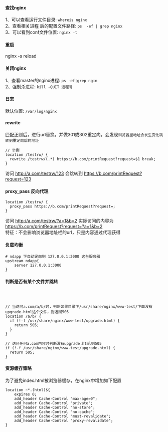 
#### 查找nginx
1、可以查看运行文件目录: `whereis nginx`   
2、查看相关进程 后的配置文件路径: `ps  -ef | grep nginx`  
3、可以看到conf文件位置: `nginx -t` 

#### 重启
nginx -s reload

#### 关闭nginx
1、查看master的nginx进程: `ps -ef|grep ngin`  
2、强制杀进程: `kill -QUIT 进程号`  

#### 日志
默认位置: `/var/log/nginx`


#### rewrite
匹配正则后，进行url替换，并做301或302重定向，会发现`浏览器里地址会发生变化跳转到重定向后的地址`

```nginx
// 举例
location /testrw/ {
  rewrite /testrw/(.*) https://b.com/printRequest?request=$1 break;
}
```
访问 http://a.com/testrw/123 会跳转到 https://b.com/printRequest?request=123

#### proxy_pass 反向代理

```nginx
location /testrw/ {
  proxy_pass https://b.com/printRequest?request=;
}
```
访问 http://a.com/testrw/?a=1&b=2 实际访问的内容为 https://b.com/printRequest?request=?a=1&b=2  
特征：不会影响浏览器地址栏的url，只是内容通过代理获得


#### 负载均衡
```nginx
# ndapp 下自动定向到 127.0.0.1:3000 这台服务器
upstream ndapp{
    server 127.0.0.1:3000
}
```

#### 判断是否有某个文件并跳转
```nginx



// 当访问a.com/a/b/时，判断如果目录下/usr/share/nginx/www-test/下面没有upgrade.html这个文件，则返回505
location /a/b/ {
  if (!-f /usr/share/nginx/www-test/upgrade.html) {
    return 505;
  }
}

// 访问任何a.com内容时判断没有upgrade.html则505
if (!-f /usr/share/nginx/www-test/upgrade.html) {
  return 505;
}

```

#### 资源缓存策略

为了避免index.html被浏览器缓存，在nginx中增加如下配置  

```nginx
location ~*.(html)${
    expires 0;
    add_header Cache-Control "max-age=0";
    add_header Cache-Control "private";
    add_header Cache-Control "no-store";
    add_header Cache-Control "no-cache";
    add_header Cache-Control "must-revalidate";
    add_header Cache-Control "proxy-revalidate";
}
```